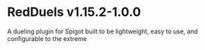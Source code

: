 # RedDuels v1.15.2-1.0.0
A dueling plugin for Spigot built to be lightweight, easy to use, and configurable to the extreme
